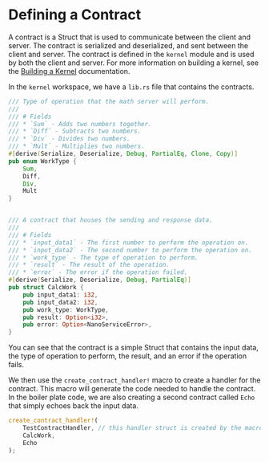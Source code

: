 # Defining a Contract

A contract is a Struct that is used to communicate between the client and server. The contract is serialized and deserialized, and sent between the client and server. The contract is defined in the `kernel` module and is used by both the client and server. For more information on building a kernel, see the [Building a Kernel](/docs/docs/iomessaging/building-a-kernel) documentation.

In the `kernel` workspace, we have a `lib.rs` file that contains the contracts. 

```rust
/// Type of operation that the math server will perform.
/// 
/// # Fields
/// * `Sum` - Adds two numbers together.
/// * `Diff` - Subtracts two numbers.
/// * `Div` - Divides two numbers.
/// * `Mult` - Multiplies two numbers.
#[derive(Serialize, Deserialize, Debug, PartialEq, Clone, Copy)]
pub enum WorkType {
    Sum,
    Diff,
    Div,
    Mult
}


/// A contract that houses the sending and response data.
/// 
/// # Fields
/// * `input_data1` - The first number to perform the operation on.
/// * `input_data2` - The second number to perform the operation on.
/// * `work_type` - The type of operation to perform.
/// * `result` - The result of the operation.
/// * `error` - The error if the operation failed.
#[derive(Serialize, Deserialize, Debug, PartialEq)]
pub struct CalcWork {
    pub input_data1: i32,
    pub input_data2: i32,
    pub work_type: WorkType,
    pub result: Option<i32>,
    pub error: Option<NanoServiceError>,
}
```

You can see that the contract is a simple Struct that contains the input data, the type of operation to perform, the result, and an error if the operation fails. 

We then use the `create_contract_handler!` macro to create a handler for the contract. This macro will generate the code needed to handle the contract. In the boiler plate code, we are also creating a second contract called `Echo` that simply echoes back the input data.

```rust
create_contract_handler!(
    TestContractHandler, // this handler struct is created by the macro
    CalcWork,
    Echo
);
```

